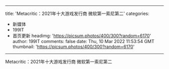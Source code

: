 
---
title: 'Metacritic：2021年十大游戏发行商 微软第一索尼第二'
categories: 
 - 新媒体
 - 199IT
 - 首页更新
headimg: 'https://picsum.photos/400/300?random=6170'
author: 199IT
comments: false
date: Thu, 10 Mar 2022 11:53:54 GMT
thumbnail: 'https://picsum.photos/400/300?random=6170'
---

<div>   
Metacritic：2021年十大游戏发行商 微软第一索尼第二  
</div>
            